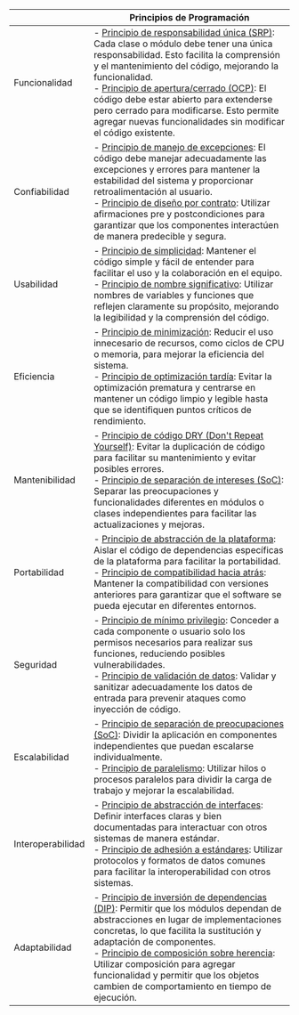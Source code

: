 |  | Principios de Programación                                 |
|---------------------|----------------------------------------------------------|
| Funcionalidad       | - [Principio de responsabilidad única (SRP)](https://en.wikipedia.org/wiki/Single-responsibility_principle): Cada clase o módulo debe tener una única responsabilidad. Esto facilita la comprensión y el mantenimiento del código, mejorando la funcionalidad. <br> - [Principio de apertura/cerrado (OCP)](https://en.wikipedia.org/wiki/Open%E2%80%93closed_principle): El código debe estar abierto para extenderse pero cerrado para modificarse. Esto permite agregar nuevas funcionalidades sin modificar el código existente. |
| Confiabilidad       | - [Principio de manejo de excepciones](https://en.wikipedia.org/wiki/Exception_handling): El código debe manejar adecuadamente las excepciones y errores para mantener la estabilidad del sistema y proporcionar retroalimentación al usuario. <br> - [Principio de diseño por contrato](https://en.wikipedia.org/wiki/Design_by_contract): Utilizar afirmaciones pre y postcondiciones para garantizar que los componentes interactúen de manera predecible y segura. |
| Usabilidad          | - [Principio de simplicidad](https://en.wikipedia.org/wiki/KISS_principle): Mantener el código simple y fácil de entender para facilitar el uso y la colaboración en el equipo. <br> - [Principio de nombre significativo](https://en.wikipedia.org/wiki/Meaningful_variable_names): Utilizar nombres de variables y funciones que reflejen claramente su propósito, mejorando la legibilidad y la comprensión del código. |
| Eficiencia          | - [Principio de minimización](https://en.wikipedia.org/wiki/Minimize_(software_implementation)): Reducir el uso innecesario de recursos, como ciclos de CPU o memoria, para mejorar la eficiencia del sistema. <br> - [Principio de optimización tardía](https://en.wikipedia.org/wiki/Program_optimization#When_to_optimize): Evitar la optimización prematura y centrarse en mantener un código limpio y legible hasta que se identifiquen puntos críticos de rendimiento. |
| Mantenibilidad      | - [Principio de código DRY (Don't Repeat Yourself)](https://en.wikipedia.org/wiki/Don%27t_repeat_yourself): Evitar la duplicación de código para facilitar su mantenimiento y evitar posibles errores. <br> - [Principio de separación de intereses (SoC)](https://en.wikipedia.org/wiki/Separation_of_concerns): Separar las preocupaciones y funcionalidades diferentes en módulos o clases independientes para facilitar las actualizaciones y mejoras. |
| Portabilidad        | - [Principio de abstracción de la plataforma](https://en.wikipedia.org/wiki/Platform_abstraction): Aislar el código de dependencias específicas de la plataforma para facilitar la portabilidad. <br> - [Principio de compatibilidad hacia atrás](https://en.wikipedia.org/wiki/Backward_compatibility): Mantener la compatibilidad con versiones anteriores para garantizar que el software se pueda ejecutar en diferentes entornos. |
| Seguridad           | - [Principio de mínimo privilegio](https://en.wikipedia.org/wiki/Principle_of_least_privilege): Conceder a cada componente o usuario solo los permisos necesarios para realizar sus funciones, reduciendo posibles vulnerabilidades. <br> - [Principio de validación de datos](https://en.wikipedia.org/wiki/Data_validation): Validar y sanitizar adecuadamente los datos de entrada para prevenir ataques como inyección de código. |
| Escalabilidad       | - [Principio de separación de preocupaciones (SoC)](https://en.wikipedia.org/wiki/Separation_of_concerns): Dividir la aplicación en componentes independientes que puedan escalarse individualmente. <br> - [Principio de paralelismo](https://en.wikipedia.org/wiki/Parallel_computing#Parallel_programming_models): Utilizar hilos o procesos paralelos para dividir la carga de trabajo y mejorar la escalabilidad. |
| Interoperabilidad   | - [Principio de abstracción de interfaces](https://en.wikipedia.org/wiki/Abstraction_of_interfaces): Definir interfaces claras y bien documentadas para interactuar con otros sistemas de manera estándar. <br> - [Principio de adhesión a estándares](https://en.wikipedia.org/wiki/Standard_compliance): Utilizar protocolos y formatos de datos comunes para facilitar la interoperabilidad con otros sistemas. |
| Adaptabilidad       | - [Principio de inversión de dependencias (DIP)](https://en.wikipedia.org/wiki/Dependency_inversion_principle): Permitir que los módulos dependan de abstracciones en lugar de implementaciones concretas, lo que facilita la sustitución y adaptación de componentes. <br> - [Principio de composición sobre herencia](https://en.wikipedia.org/wiki/Composition_over_inheritance): Utilizar composición para agregar funcionalidad y permitir que los objetos cambien de comportamiento en tiempo de ejecución. |
